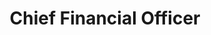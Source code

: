 ---
layout: bio
name : Ms. Margaret Vo Schaus
department: National Aeronautics and Space Administration
title: Chief Financial Officer
---